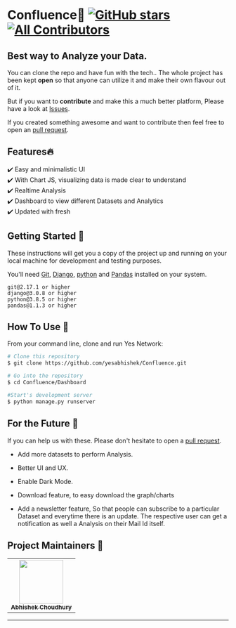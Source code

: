 # Confluence🚀 [![GitHub stars](https://img.shields.io/github/stars/yesabhishek/Confluence)](https://github.com/yesabhishek/Confluence/stargazers) [![All Contributors](https://img.shields.io/badge/all_contributors-1-orange.svg?style=flat-square)](#contributors)

## Best way to Analyze your Data.

<p align="center">

</p>

You can clone the repo and have fun with the tech.. The whole project has been kept **open** so that anyone can utilize it and make their own flavour out of it.

But if you want to **contribute** and make this a much better platform, Please have a look at [Issues](https://github.com/yesabhishek/Confluence/issues).

If you created something awesome and want to contribute then feel free to open an [pull request](https://github.com/yesabhishek/Confluence/pulls).

## Features🔥

✔️ Easy and minimalistic UI\
✔️ With Chart JS, visualizing data is made clear to understand\
✔️ Realtime Analysis\
✔️ Dashboard to view different Datasets and Analytics\
✔️ Updated with fresh

## Getting Started 🚀

These instructions will get you a copy of the project up and running on your local machine for development and testing purposes.

You'll need [Git](https://git-scm.com), [Django](https://www.djangoproject.com/download/), [python](https://www.python.org/downloads/) and [Pandas](https://pypi.org/project/pandas/) installed on your system.

```
git@2.17.1 or higher
django@3.0.8 or higher
python@3.8.5 or higher
pandas@1.1.3 or higher
```

## How To Use 🔧

From your command line, clone and run Yes Network:

```bash
# Clone this repository
$ git clone https://github.com/yesabhishek/Confluence.git

# Go into the repository
$ cd Confluence/Dashboard

#Start's development server
$ python manage.py runserver
```

## For the Future 🚩

If you can help us with these. Please don't hesitate to open a [pull request](https://github.com/yesabhishek/Confluence/pulls).

- Add more datasets to perform Analysis.

- Better UI and UX.

- Enable Dark Mode.

- Download feature, to easy download the graph/charts

- Add a newsletter feature, So that people can subscribe to a particular Dataset and everytime there is an update. The respective user can get a notification as well a Analysis on their Mail Id itself.

## Project Maintainers 🚧

<table>
  <tr>
    <td align="center"><a href="http://yesabhishek.github.io"><img src="https://avatars1.githubusercontent.com/u/34596803?s=400&u=b1dae5d14076b466af9fbc2ee1279239b39dca17&v=4" width="100px;" alt=""/><br /><sub><b>Abhishek Choudhury</b></sub></a></td>
     </tr>
</table>

<!-- markdownlint-enable -->
<!-- prettier-ignore-end -->
<!-- ALL-CONTRIBUTORS-LIST:END -->

---
